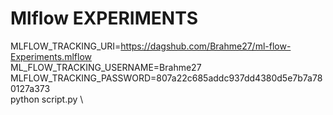 # Mlflow EXPERIMENTS

MLFLOW_TRACKING_URI=https://dagshub.com/Brahme27/ml-flow-Experiments.mlflow  \
ML_FLOW_TRACKING_USERNAME=Brahme27 \
MLFLOW_TRACKING_PASSWORD=807a22c685addc937dd4380d5e7b7a780127a373 \
python script.py \